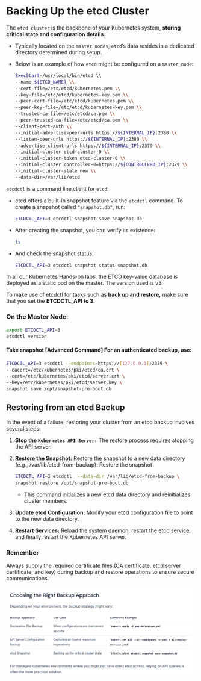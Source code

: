 # Backing Up the etcd Cluster
The ```etcd cluster``` is the backbone of your Kubernetes system, **storing critical state and configuration details.** 

-   Typically located on the ```master nodes```, ```etcd```’s data resides in a dedicated directory determined during setup.

-   Below is an example of how ```etcd``` might be configured on a ```master node```:
    ```bash
    ExecStart=/usr/local/bin/etcd \\
    --name ${ETCD_NAME} \\
    --cert-file=/etc/etcd/kubernetes.pem \\
    --key-file=/etc/etcd/kubernetes-key.pem \\
    --peer-cert-file=/etc/etcd/kubernetes.pem \\
    --peer-key-file=/etc/etcd/kubernetes-key.pem \\
    --trusted-ca-file=/etc/etcd/ca.pem \\
    --peer-trusted-ca-file=/etc/etcd/ca.pem \\
    --client-cert-auth \\
    --initial-advertise-peer-urls https://${INTERNAL_IP}:2380 \\
    --listen-peer-urls https://${INTERNAL_IP}:2380 \\
    --advertise-client-urls https://${INTERNAL_IP}:2379 \\
    --initial-cluster etcd-cluster-0 \\
    --initial-cluster-token etcd-cluster-0 \\
    --initial-cluster controller-0=https://${CONTROLLER0_IP}:2379 \\
    --initial-cluster-state new \\
    --data-dir=/var/lib/etcd
    ```

```etcdctl``` is a command line client for ```etcd```.

-   etcd offers a built-in snapshot feature via the ```etcdctl``` command. To create a snapshot called ```"snapshot.db"```, run:
    ```bash
    ETCDCTL_API=3 etcdctl snapshot save snapshot.db
    ```

-   After creating the snapshot, you can verify its existence:
    ```bash
    ls
    ```

-   And check the snapshot status:
    ```bash
    ETCDCTL_API=3 etcdctl snapshot status snapshot.db
    ```

In all our Kubernetes Hands-on labs, the ETCD key-value database is deployed as a static pod on the master. The version used is v3.


To make use of etcdctl for tasks such as **back up and restore,** make sure that you set the **ETCDCTL_API to 3.**

### On the Master Node:
```bash
export ETCDCTL_API=3
etcdctl version
```

#### Take snapshot [Advanced Command] For an authenticated backup, use:

```bash
ETCDCTL_API=3 etcdctl --endpoints=https://[127.0.0.1]:2379 \
--cacert=/etc/kubernetes/pki/etcd/ca.crt \
--cert=/etc/kubernetes/pki/etcd/server.crt \
--key=/etc/kubernetes/pki/etcd/server.key \
snapshot save /opt/snapshot-pre-boot.db
```

## Restoring from an etcd Backup
In the event of a failure, restoring your cluster from an etcd backup involves several steps:

1.  **Stop the ```Kubernetes API Server:```** The restore process requires stopping the API server.

2.  **Restore the Snapshot:** Restore the snapshot to a new data directory (e.g., /var/lib/etcd-from-backup):
Restore the snapshot
    ```bash
    ETCDCTL_API=3 etcdctl  --data-dir /var/lib/etcd-from-backup \
    snapshot restore /opt/snapshot-pre-boot.db
    ```
    -   This command initializes a new etcd data directory and reinitializes cluster members.

3.  **Update etcd Configuration:** Modify your etcd configuration file to point to the new data directory.

4.  **Restart Services:** Reload the system daemon, restart the etcd service, and finally restart the Kubernetes API server.


### Remember

Always supply the required certificate files (CA certificate, etcd server certificate, and key) during backup and restore operations to ensure secure communications.


![](../../images/kubernetes_cluster7.png)